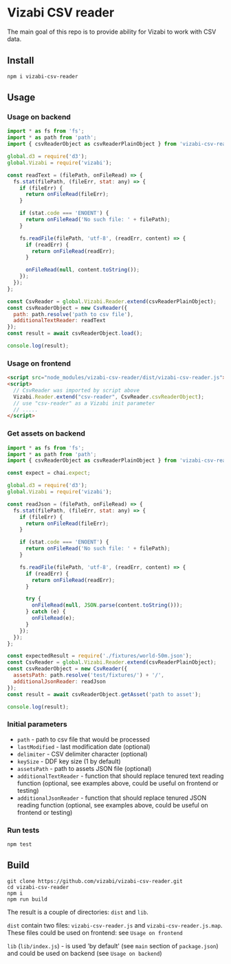 # Vizabi CSV reader

The main goal of this repo is to provide ability for Vizabi to work with CSV data.

## Install

```
npm i vizabi-csv-reader
```

## Usage

### Usage on backend

```javascript
import * as fs from 'fs';
import * as path from 'path';
import { csvReaderObject as csvReaderPlainObject } from 'vizabi-csv-reader';

global.d3 = require('d3');
global.Vizabi = require('vizabi');

const readText = (filePath, onFileRead) => {
  fs.stat(filePath, (fileErr, stat: any) => {
    if (fileErr) {
      return onFileRead(fileErr);
    }

    if (stat.code === 'ENOENT') {
      return onFileRead('No such file: ' + filePath);
    }

    fs.readFile(filePath, 'utf-8', (readErr, content) => {
      if (readErr) {
        return onFileRead(readErr);
      }

      onFileRead(null, content.toString());
    });
  });
};

const CsvReader = global.Vizabi.Reader.extend(csvReaderPlainObject);
const csvReaderObject = new CsvReader({
  path: path.resolve('path to csv file'),
  additionalTextReader: readText
});
const result = await csvReaderObject.load();

console.log(result);
```

### Usage on frontend

```html
<script src="node_modules/vizabi-csv-reader/dist/vizabi-csv-reader.js"></script>
<script>
  // CsvReader was imported by script above
  Vizabi.Reader.extend("csv-reader", CsvReader.csvReaderObject);
  // use "csv-reader" as a Vizabi init parameter
  // .....
</script>
```

### Get assets on backend

```javascript
import * as fs from 'fs';
import * as path from 'path';
import { csvReaderObject as csvReaderPlainObject } from 'vizabi-csv-reader';

const expect = chai.expect;

global.d3 = require('d3');
global.Vizabi = require('vizabi');

const readJson = (filePath, onFileRead) => {
  fs.stat(filePath, (fileErr, stat: any) => {
    if (fileErr) {
      return onFileRead(fileErr);
    }

    if (stat.code === 'ENOENT') {
      return onFileRead('No such file: ' + filePath);
    }

    fs.readFile(filePath, 'utf-8', (readErr, content) => {
      if (readErr) {
        return onFileRead(readErr);
      }

      try {
        onFileRead(null, JSON.parse(content.toString()));
      } catch (e) {
        onFileRead(e);
      }
    });
  });
};

const expectedResult = require('./fixtures/world-50m.json');
const CsvReader = global.Vizabi.Reader.extend(csvReaderPlainObject);
const csvReaderObject = new CsvReader({
  assetsPath: path.resolve('test/fixtures/') + '/',
  additionalJsonReader: readJson
});
const result = await csvReaderObject.getAsset('path to asset');

console.log(result);
```

### Initial parameters

* `path` - path to csv file that would be processed
* `lastModified` - last modification date (optional)
* `delimiter` - CSV delimiter character (optional)
* `keySize` - DDF key size (1 by default)
* `assetsPath` - path to assets JSON file (optional)
* `additionalTextReader` - function that should replace tenured text reading function 
                           (optional, see examples above, could be useful on frontend or testing) 
* `additionalJsonReader` - function that should replace tenured JSON reading function
                           (optional, see examples above, could be useful on frontend or testing)

### Run tests

```
npm test
```

## Build

```
git clone https://github.com/vizabi/vizabi-csv-reader.git
cd vizabi-csv-reader
npm i
npm run build
```

The result is a couple of directories: `dist` and `lib`.

`dist` contain two files: `vizabi-csv-reader.js` and `vizabi-csv-reader.js.map`. These files could be used
on frontend: see `Usage on frontend`

`lib` (`lib/index.js`) - is used 'by default' (see `main` section of `package.json`) and could be used on
backend (see `Usage on backend`)
